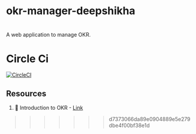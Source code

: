 

# okr-manager-deepshikha
# 

A web application to manage OKR.

# Circle Ci

[![CircleCI](https://circleci.com/gh/fs-101/okr-manager-deepshikha.svg?style=svg)](https://circleci.com/gh/fs-101/okr-manager-deepshikha)

## Resources

1. :memo: Introduction to OKR - [Link](https://www.oreilly.com/business/free/files/introduction-to-okrs.pdf)

>>>>>>> d7373066da89e0904889e5e279dbe4f00bf38e1d
